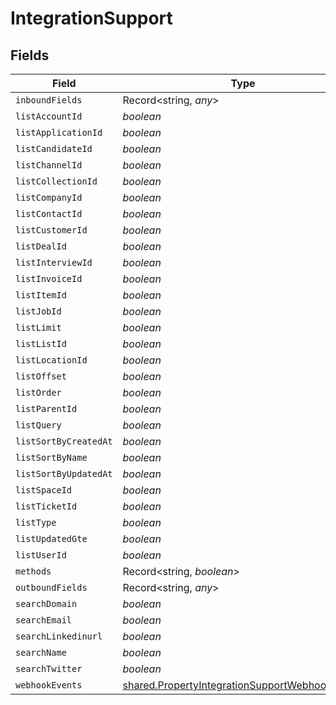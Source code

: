 # IntegrationSupport


## Fields

| Field                                                                                                                   | Type                                                                                                                    | Required                                                                                                                | Description                                                                                                             |
| ----------------------------------------------------------------------------------------------------------------------- | ----------------------------------------------------------------------------------------------------------------------- | ----------------------------------------------------------------------------------------------------------------------- | ----------------------------------------------------------------------------------------------------------------------- |
| `inboundFields`                                                                                                         | Record<string, *any*>                                                                                                   | :heavy_minus_sign:                                                                                                      | N/A                                                                                                                     |
| `listAccountId`                                                                                                         | *boolean*                                                                                                               | :heavy_minus_sign:                                                                                                      | N/A                                                                                                                     |
| `listApplicationId`                                                                                                     | *boolean*                                                                                                               | :heavy_minus_sign:                                                                                                      | N/A                                                                                                                     |
| `listCandidateId`                                                                                                       | *boolean*                                                                                                               | :heavy_minus_sign:                                                                                                      | N/A                                                                                                                     |
| `listChannelId`                                                                                                         | *boolean*                                                                                                               | :heavy_minus_sign:                                                                                                      | N/A                                                                                                                     |
| `listCollectionId`                                                                                                      | *boolean*                                                                                                               | :heavy_minus_sign:                                                                                                      | N/A                                                                                                                     |
| `listCompanyId`                                                                                                         | *boolean*                                                                                                               | :heavy_minus_sign:                                                                                                      | N/A                                                                                                                     |
| `listContactId`                                                                                                         | *boolean*                                                                                                               | :heavy_minus_sign:                                                                                                      | N/A                                                                                                                     |
| `listCustomerId`                                                                                                        | *boolean*                                                                                                               | :heavy_minus_sign:                                                                                                      | N/A                                                                                                                     |
| `listDealId`                                                                                                            | *boolean*                                                                                                               | :heavy_minus_sign:                                                                                                      | N/A                                                                                                                     |
| `listInterviewId`                                                                                                       | *boolean*                                                                                                               | :heavy_minus_sign:                                                                                                      | N/A                                                                                                                     |
| `listInvoiceId`                                                                                                         | *boolean*                                                                                                               | :heavy_minus_sign:                                                                                                      | N/A                                                                                                                     |
| `listItemId`                                                                                                            | *boolean*                                                                                                               | :heavy_minus_sign:                                                                                                      | N/A                                                                                                                     |
| `listJobId`                                                                                                             | *boolean*                                                                                                               | :heavy_minus_sign:                                                                                                      | N/A                                                                                                                     |
| `listLimit`                                                                                                             | *boolean*                                                                                                               | :heavy_minus_sign:                                                                                                      | N/A                                                                                                                     |
| `listListId`                                                                                                            | *boolean*                                                                                                               | :heavy_minus_sign:                                                                                                      | N/A                                                                                                                     |
| `listLocationId`                                                                                                        | *boolean*                                                                                                               | :heavy_minus_sign:                                                                                                      | N/A                                                                                                                     |
| `listOffset`                                                                                                            | *boolean*                                                                                                               | :heavy_minus_sign:                                                                                                      | N/A                                                                                                                     |
| `listOrder`                                                                                                             | *boolean*                                                                                                               | :heavy_minus_sign:                                                                                                      | N/A                                                                                                                     |
| `listParentId`                                                                                                          | *boolean*                                                                                                               | :heavy_minus_sign:                                                                                                      | N/A                                                                                                                     |
| `listQuery`                                                                                                             | *boolean*                                                                                                               | :heavy_minus_sign:                                                                                                      | N/A                                                                                                                     |
| `listSortByCreatedAt`                                                                                                   | *boolean*                                                                                                               | :heavy_minus_sign:                                                                                                      | N/A                                                                                                                     |
| `listSortByName`                                                                                                        | *boolean*                                                                                                               | :heavy_minus_sign:                                                                                                      | N/A                                                                                                                     |
| `listSortByUpdatedAt`                                                                                                   | *boolean*                                                                                                               | :heavy_minus_sign:                                                                                                      | N/A                                                                                                                     |
| `listSpaceId`                                                                                                           | *boolean*                                                                                                               | :heavy_minus_sign:                                                                                                      | N/A                                                                                                                     |
| `listTicketId`                                                                                                          | *boolean*                                                                                                               | :heavy_minus_sign:                                                                                                      | N/A                                                                                                                     |
| `listType`                                                                                                              | *boolean*                                                                                                               | :heavy_minus_sign:                                                                                                      | N/A                                                                                                                     |
| `listUpdatedGte`                                                                                                        | *boolean*                                                                                                               | :heavy_minus_sign:                                                                                                      | N/A                                                                                                                     |
| `listUserId`                                                                                                            | *boolean*                                                                                                               | :heavy_minus_sign:                                                                                                      | N/A                                                                                                                     |
| `methods`                                                                                                               | Record<string, *boolean*>                                                                                               | :heavy_minus_sign:                                                                                                      | N/A                                                                                                                     |
| `outboundFields`                                                                                                        | Record<string, *any*>                                                                                                   | :heavy_minus_sign:                                                                                                      | N/A                                                                                                                     |
| `searchDomain`                                                                                                          | *boolean*                                                                                                               | :heavy_minus_sign:                                                                                                      | N/A                                                                                                                     |
| `searchEmail`                                                                                                           | *boolean*                                                                                                               | :heavy_minus_sign:                                                                                                      | N/A                                                                                                                     |
| `searchLinkedinurl`                                                                                                     | *boolean*                                                                                                               | :heavy_minus_sign:                                                                                                      | N/A                                                                                                                     |
| `searchName`                                                                                                            | *boolean*                                                                                                               | :heavy_minus_sign:                                                                                                      | N/A                                                                                                                     |
| `searchTwitter`                                                                                                         | *boolean*                                                                                                               | :heavy_minus_sign:                                                                                                      | N/A                                                                                                                     |
| `webhookEvents`                                                                                                         | [shared.PropertyIntegrationSupportWebhookEvents](../../../sdk/models/shared/propertyintegrationsupportwebhookevents.md) | :heavy_minus_sign:                                                                                                      | N/A                                                                                                                     |